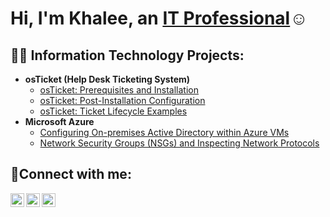 <h1>Hi, I'm Khalee, an <a href="https://linkedin.com/in/Josh">IT Professional</a>☺</h1>

<h2>👨‍💻 Information Technology Projects:</h2>

- <b>osTicket (Help Desk Ticketing System)</b>
  - [osTicket: Prerequisites and Installation](https://github.com/Kai-the-great/osticket-prereqs)
  - [osTicket: Post-Installation Configuration](https://github.com/Kai-the-great/post-install-config)
  - [osTicket: Ticket Lifecycle Examples](https://github.com/Kai-the-greatticket-lifecycle)
- <b>Microsoft Azure</b>
  - [Configuring On-premises Active Directory within Azure VMs](https://github.com/Kai-the-great/configure-ad)
  - [Network Security Groups (NSGs) and Inspecting Network Protocols](https://github.com/Kai-the-great/azure-network-protocols)

<h2>🤳Connect with me:</h2>

[<img align="left" alt="Josh | Twitter" width="22px" src="https://cdn.jsdelivr.net/npm/simple-icons@v3/icons/twitter.svg" />][twitter]
[<img align="left" alt="Josh | LinkedIn" width="22px" src="https://cdn.jsdelivr.net/npm/simple-icons@v3/icons/linkedin.svg" />][linkedin]
[<img align="left" alt="Josh | Instagram" width="22px" src="https://cdn.jsdelivr.net/npm/simple-icons@v3/icons/instagram.svg" />][instagram]

[twitter]: https://twitter.com/Josh
[instagram]: https://www.instagram.com/Josh
[linkedin]: https://linkedin.com/in/Josh
